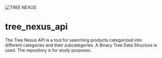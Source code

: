 ![TREE NEXUS](https://github.com/user-attachments/assets/6fec97c0-0721-4768-ba37-5e0d60c661ab)


# tree_nexus_api
The Tree Nexus API is a tool for searching products categorized into different categories and their subcategories. A Binary Tree Data Structure is used. The repository is for study purposes.
